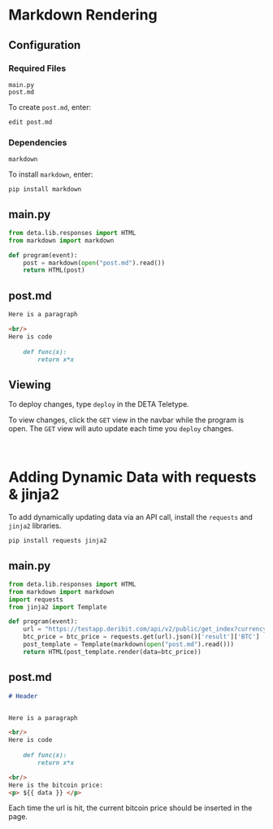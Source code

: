 # Markdown Rendering
## Configuration
### Required Files
`main.py`
<br/>
`post.md`

To create `post.md`, enter:
```shell
edit post.md
```
### Dependencies
`markdown`

To install `markdown`, enter:
```shell
pip install markdown
```

## main.py

```python
from deta.lib.responses import HTML
from markdown import markdown

def program(event):
    post = markdown(open("post.md").read())
    return HTML(post)
```

## post.md

```md
Here is a paragraph

<br/>
Here is code
    
    def func(x):
        return x*x
```

## Viewing
To deploy changes, type `deploy` in the DETA Teletype.

To view changes, click the `GET` view in the navbar while the program is open. The `GET` view will auto update each time you `deploy` changes.

<br/>

# Adding Dynamic Data with requests & jinja2

To add dynamically updating data via an API call, install the `requests` and `jinja2` libraries.

```shell
pip install requests jinja2
```

## main.py

```python
from deta.lib.responses import HTML
from markdown import markdown
import requests
from jinja2 import Template

def program(event):
    url = "https://testapp.deribit.com/api/v2/public/get_index?currency=BTC"
    btc_price = btc_price = requests.get(url).json()['result']['BTC']
    post_template = Template(markdown(open("post.md").read()))
    return HTML(post_template.render(data=btc_price))
```

## post.md

```md
# Header


Here is a paragraph

<br/>
Here is code
    
    def func(x):
        return x*x

<br/>
Here is the bitcoin price:
<p> ${{ data }} </p>
```

Each time the url is hit, the current bitcoin price should be inserted in the page.